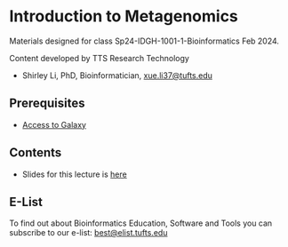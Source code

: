 # Introduction to Metagenomics

Materials designed for class Sp24-IDGH-1001-1-Bioinformatics Feb 2024.

Content developed by TTS Research Technology

- Shirley Li, PhD, Bioinformatician, xue.li37@tufts.edu         



## Prerequisites

- [Access to Galaxy](https://galaxy.cluster.tufts.edu/)

## Contents

- Slides for this lecture is [here](./Metagenomics_ShirleyLi_IDGH1001_2024-02.pdf)



## E-List

To find out about Bioinformatics Education, Software and Tools you can subscribe to our e-list:
[best@elist.tufts.edu](https://elist.tufts.edu/sympa/subscribe/best?previous_action=info) 
